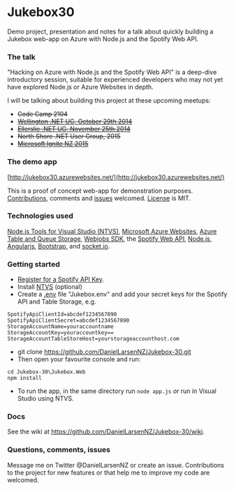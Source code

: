 Jukebox30
================

Demo project, presentation and notes for a talk about quickly building a Jukebox web-app on Azure with Node.js and the Spotify Web API. 

### The talk

"Hacking on Azure with Node.js and the Spotify Web API" is a deep-dive introductory session, suitable for experienced developers who may not yet have explored Node.js or Azure Websites in depth. 

I will be talking about building this project at these upcoming meetups:

* ~~Code Camp 2104~~
* ~~[Wellington .NET UG, October 29th 2014](http://www.meetup.com/WelliDotNet/events/207322862/)~~
* ~~[Ellerslie .NET UG, November 25th 2014](http://www.meetup.com/EllerslieDNUG/events/218406792/)~~
* ~~North Shore .NET User Group, 2015~~
* ~~[Microsoft Ignite NZ 2015](https://channel9.msdn.com/events/Ignite/Microsoft-Ignite-New-Zealand-2015/M361)~~


### The demo app

[http://jukebox30.azurewebsites.net/](http://jukebox30.azurewebsites.net/)

This is a proof of concept web-app for demonstration purposes. <a href="https://github.com/DanielLarsenNZ/Hacking-on-Azure/fork">Contributions</a>,
comments and <a href="https://github.com/DanielLarsenNZ/Jukebox-30/issues">issues</a>
welcomed. <a href="https://github.com/DanielLarsenNZ/Jukebox-30/blob/master/LICENSE">License</a> is MIT.

### Technologies used

[Node.js Tools for Visual Studio (NTVS)](http://nodejstools.codeplex.com/), 
<a href="http://azure.microsoft.com/en-us/services/websites/">Microsoft Azure Websites</a>, 
<a href="http://azure.microsoft.com/en-us/services/storage/">Azure Table and Queue Storage</a>, 
<a href="http://azure.microsoft.com/en-us/documentation/articles/websites-dotnet-webjobs-sdk-get-started/">Webjobs SDK</a>, 
the <a href="https://developer.spotify.com/web-api/">Spotify Web API</a>, <a href="http://nodejs.org/">Node.js</a>,
<a href="https://angularjs.org/">Angularjs</a>, <a href="http://getbootstrap.com/">Bootstrap</a>,
and <a href="http://socket.io/">socket.io</a>.


### Getting started

* [Register for a Spotify API Key](https://developer.spotify.com/my-applications/#!/).
* Install [NTVS](http://nodejstools.codeplex.com/) (optional)
* Create a [.env](https://github.com/scottmotte/dotenv) file "Jukebox\.env" and add your secret keys for the Spotify API and Table Storage, e.g.

```
SpotifyApiClientId=abcdef1234567890
SpotifyApiClientSecret=abcdef1234567890
StorageAccountName=youraccountname
StorageAccountKey=youraccountkey==
StorageAccountTableStoreHost=yourstorageaccounthost.com
```

* git clone https://github.com/DanielLarsenNZ/Jukebox-30.git
* Then open your favourite console and run:

```
cd Jukebox-30\Jukebox.Web
npm install
```

* To run the app, in the same directory run `node app.js` _or_ run in Visual Studio using NTVS.

### Docs

See the wiki at https://github.com/DanielLarsenNZ/Jukebox-30/wiki. 

### Questions, comments, issues

Message me on Twitter @DanielLarsenNZ or create an issue. Contributions to the project for new features or that help me to improve my code are
welcomed.

